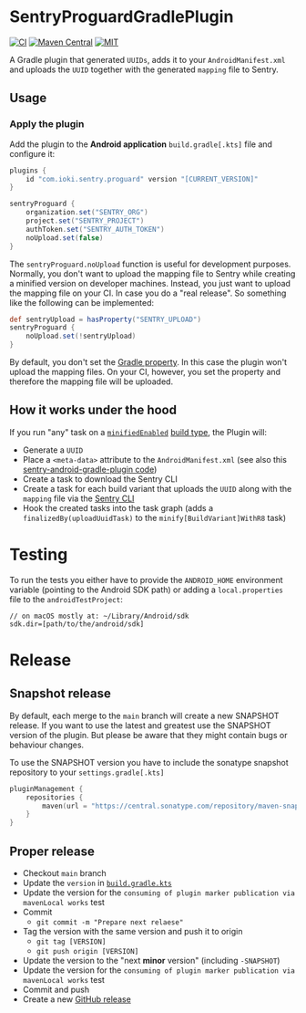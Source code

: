 # SentryProguardGradlePlugin

[![CI](https://github.com/ioki-mobility/SentryProguardGradlePlugin/actions/workflows/test-plugin.yml/badge.svg)](https://github.com/ioki-mobility/SentryProguardGradlePlugin/actions/workflows/test-plugin.yml)
[![Maven Central](https://img.shields.io/maven-central/v/com.ioki.sentry.proguard/sentry-proguard-gradle-plugin?labelColor=%2324292E&color=%233246c8)](https://central.sonatype.com/namespace/com.ioki.sentry.proguard) <!-- Disabled because of: https://github.com/badges/shields/pull/10997 
[![Snapshot](https://img.shields.io/nexus/s/com.ioki.sentry.proguard/sentry-proguard-gradle-plugin?labelColor=%2324292E&color=%234f78ff&server=https://s01.oss.sonatype.org)](https://s01.oss.sonatype.org/content/repositories/snapshots/com/ioki/sentry/proguard) -->
[![MIT](https://img.shields.io/badge/license-MIT-blue.svg?labelColor=%2324292E&color=%23d11064)](https://github.com/ioki-mobility/SentryProguardGradlePlugin/blob/main/LICENSE.md)

A Gradle plugin that generated `UUIDs`, adds it to your `AndroidManifest.xml` 
and uploads the `UUID` together with the generated `mapping` file to Sentry.     

## Usage

### Apply the plugin

Add the plugin to the **Android application** `build.gradle[.kts]` file and configure it:

```groovy
plugins {
    id "com.ioki.sentry.proguard" version "[CURRENT_VERSION]"
}

sentryProguard {
    organization.set("SENTRY_ORG")
    project.set("SENTRY_PROJECT")
    authToken.set("SENTRY_AUTH_TOKEN")
    noUpload.set(false)
}
```

The `sentryProguard.noUpload` function is useful for development purposes.
Normally, you don't want to upload the mapping file to Sentry while creating a minified version on developer machines.
Instead, you just want to upload the mapping file on your CI. In case you do a "real release".
So something like the following can be implemented:

```groovy
def sentryUpload = hasProperty("SENTRY_UPLOAD")
sentryProguard {
    noUpload.set(!sentryUpload)
}
```

By default, you don't set the [Gradle property](https://docs.gradle.org/8.0.2/userguide/build_environment.html#sec:gradle_configuration_properties).
In this case the plugin won't upload the mapping files.
On your CI, however, you set the property and therefore the mapping file will be uploaded.

## How it works under the hood

If you run "any" task on a [`minifiedEnabled`](https://developer.android.com/reference/tools/gradle-api/8.0/com/android/build/api/variant/CanMinifyCode) [build type](https://developer.android.com/studio/build/build-variants#build-types), the Plugin will:
* Generate a `UUID`
* Place a `<meta-data>` attribute to the `AndroidManifest.xml` (see also this [sentry-android-gradle-plugin code](https://github.com/getsentry/sentry-android-gradle-plugin/blob/fa322a5060fb29073006d4e0d2cb2c2b4eb39aaf/plugin-build/src/main/kotlin/io/sentry/android/gradle/ManifestWriter.kt#L11))
* Create a task to download the Sentry CLI
* Create a task for each build variant that uploads the `UUID` along with the `mapping` file via the [Sentry CLI](https://docs.sentry.io/product/cli/)
* Hook the created tasks into the task graph (adds a `finalizedBy(uploadUuidTask)` to the `minify[BuildVariant]WithR8` task)

# Testing

To run the tests you either have to provide the `ANDROID_HOME` environment variable (pointing to the Android SDK path) 
or adding a `local.properties` file to the `androidTestProject`:
```
// on macOS mostly at: ~/Library/Android/sdk
sdk.dir=[path/to/the/android/sdk]
```

# Release

## Snapshot release

By default, each merge to the `main` branch will create a new SNAPSHOT release.
If you want to use the latest and greatest use the SNAPSHOT version of the plugin.
But please be aware that they might contain bugs or behaviour changes.

To use the SNAPSHOT version you have to include the sonatype snapshot repository to your `settings.gradle[.kts]`
```kotlin
pluginManagement {
    repositories {
        maven(url = "https://central.sonatype.com/repository/maven-snapshots")
    }
}
```

## Proper release

* Checkout `main` branch
* Update the `version` in [`build.gradle.kts`](build.gradle.kts)
* Update the version for the `consuming of plugin marker publication via mavenLocal works` test
* Commit 
  * `git commit -m "Prepare next relaese"`
* Tag the version with the same version and push it to origin
  * `git tag [VERSION]`
  * `git push origin [VERSION]`
* Update the version to the "next **minor** version" (including `-SNAPSHOT`)
* Update the version for the `consuming of plugin marker publication via mavenLocal works` test
* Commit and push
* Create a new [GitHub release](https://github.com/ioki-mobility/SentryProguardGradlePlugin/releases/new)

